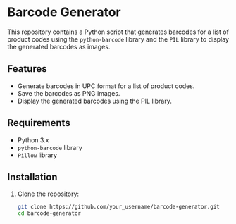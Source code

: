 # Barcode Generator

This repository contains a Python script that generates barcodes for a list of product codes using the `python-barcode` library and the `PIL` library to display the generated barcodes as images.

## Features
- Generate barcodes in UPC format for a list of product codes.
- Save the barcodes as PNG images.
- Display the generated barcodes using the PIL library.

## Requirements
- Python 3.x
- `python-barcode` library
- `Pillow` library

## Installation

1. Clone the repository:
   ```bash
   git clone https://github.com/your_username/barcode-generator.git
   cd barcode-generator
